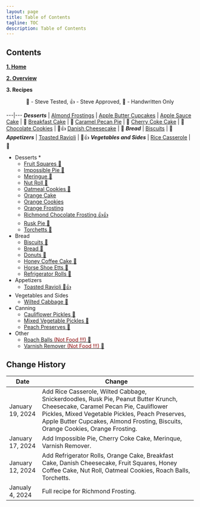 ```yaml
---
layout: page
title: Table of Contents
tagline: TOC
description: Table of Contents
---
```


## Contents

**[1. Home](index.md)**

**[2. Overview](overview.md)**

**3. Recipes**

<center>&#x1F9EA; - Steve Tested, &#x1F44D; - Steve Approved, &#x1F4DC; - Handwritten Only</center>

---|---
***Desserts*** | 
[Almond Frostings](./recipes/desserts/almondfrosting.md) | 
[Apple Butter Cupcakes](./recipes/desserts/applebuttercupcakes.md) | 
[Apple Sauce Cake](./recipes/desserts/applesaucecake.md) | &#x1F4DC;
[Breakfast Cake](./recipes/desserts/breakfastcake.md) | &#x1F4DC;
[Caramel Pecan Pie](./recipes/desserts/caramelpecanpie.md) | &#x1F4DC;
[Cherry Coke Cake](./recipes/desserts/cherrycokecake.md) | &#x1F4DC;
[Chocolate Cookies](./recipes/desserts/chocolatecookies.md) | &#x1F4DC;&#x1F44D;
[Danish Cheesecake](./recipes/desserts/danishcheesecake.md) | &#x1F4DC;
***Bread*** |
[Biscuits](./recipes/bread/biscuits.md) | &#x1F4DC;
***Appetizers*** | 
[Toasted Ravioli](./recipes/appetizers/toastedravioli.md) | &#x1F4DC;&#x1F44D;
***Vegetables and Sides*** | 
[Rice Casserole](./recipes/vegetables/ricecasserole.md) | &#x1F4DC;


  * Desserts
      * 
      * [Fruit Squares &#x1F4DC;](./recipes/desserts/fruitsquares.md)
      * [Impossible Pie &#x1F4DC;](./recipes/desserts/impossiblepie.md)
      * [Meringue &#x1F4DC;](./recipes/desserts/meringue.md)
      * [Nut Roll &#x1F4DC;](./recipes/desserts/nutroll.md)
      * [Oatmeal Cookies &#x1F4DC;](./recipes/desserts/oatmealcookies.md)    
      * [Orange Cake](./recipes/desserts/orangecake.md)
      * [Orange Cookies](./recipes/desserts/orangecookies.md)
      * [Orange Frosting](./recipes/desserts/orangefrosting.md)
      * [Richmond Chocolate Frosting &#x1F44D;&#x1F44D;](./recipes/desserts/richmond.md)
      * [Rusk Pie &#x1F4DC;](./recipes/desserts/ruskpie.md)
      * [Torchetts &#x1F4DC;](./recipes/desserts/torchetts.md)
  * Bread
      * [Biscuits &#x1F4DC;](./recipes/bread/biscuits.md)
      * [Bread &#x1F4DC;](./recipes/bread/bread.md)
      * [Donuts &#x1F4DC;](./recipes/bread/donuts.md)
      * [Honey Coffee Cake &#x1F4DC;](./recipes/bread/honeycoffeecake.md)
      * [Horse Shoe Etts &#x1F4DC;](./recipes/bread/horseshoeetts.md)
      * [Refrigerator Rolls &#x1F4DC;](./recipes/bread/refrigrolls.md)
  * Appetizers
      * [Toasted Ravioli &#x1F4DC;&#x1F44D;](./recipes/appetizers/toastedravioli.md)
  * Vegetables and Sides
      * [Wilted Cabbage &#x1F4DC;](./recipes/vegetables/wiltedcabbage.md)
  * Canning
      * [Cauliflower Pickles &#x1F4DC;](./recipes/canning/cauliflowerpickles.md)
      * [Mixed Vegetable Pickles &#x1F4DC;](./recipes/canning/mixedvegetablepickles.md)
      * [Peach Preserves &#x1F4DC;](./recipes/canning/peachpreserves.md)
  * Other
      * [Roach Balls <font color=darkred>(Not Food !!!)</font> &#x1F4DC;](./recipes/other/roachballs.md)
      * [Varnish Remover <font color=darkred>(Not Food !!!)</font> &#x1F4DC;](./recipes/other/varnishremover.md)


## Change History

Date | Change
---|---
January 19, 2024 | Add Rice Casserole, Wilted Cabbage, Snickerdoodles, Rusk Pie, Peanut Butter Krunch, Cheesecake, Caramel Pecan Pie, Cauliflower Pickles, Mixed Vegetable Pickles, Peach Preserves, Apple Butter Cupcakes, Almond Frosting, Biscuits, Orange Cookies, Orange Frosting.
January 17, 2024 | Add Impossible Pie, Cherry Coke Cake, Merinque, Varnish Remover.
January 12, 2024 | Add Refrigerator Rolls, Orange Cake, Breakfast Cake, Danish Cheesecake, Fruit Squares, Honey Coffee Cake, Nut Roll, Oatmeal Cookies, Roach Balls, Torchetts.
Janualy 4, 2024 | Full recipe for Richmond Frosting.
